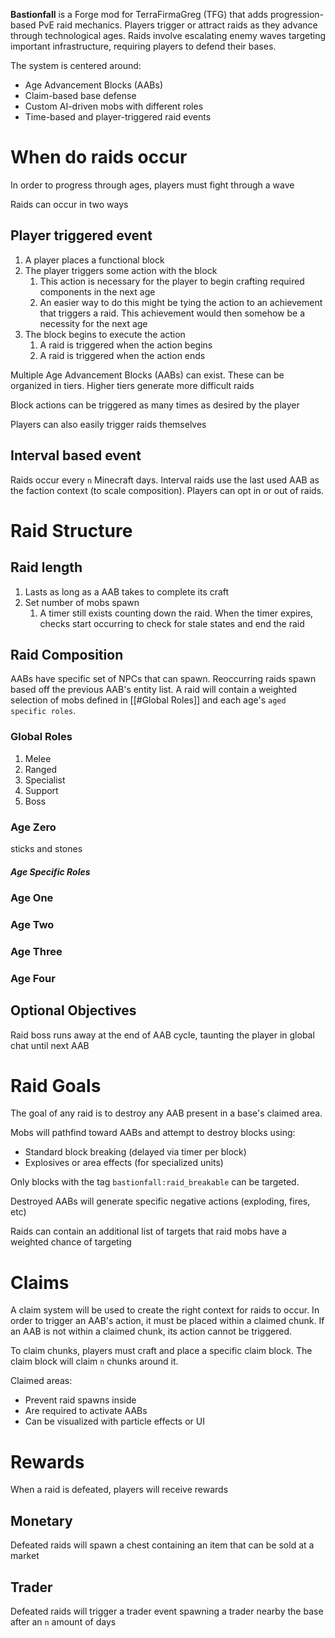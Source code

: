 **Bastionfall** is a Forge mod for TerraFirmaGreg (TFG) that adds progression-based PvE raid mechanics. Players trigger or attract raids as they advance through technological ages. Raids involve escalating enemy waves targeting important infrastructure, requiring players to defend their bases.

The system is centered around:
- Age Advancement Blocks (AABs)
- Claim-based base defense
- Custom AI-driven mobs with different roles
- Time-based and player-triggered raid events

# When do raids occur
In order to progress through ages, players must fight through a wave

Raids can occur in two ways

## Player triggered event
1. A player places a functional block
2. The player triggers some action with the block
	1. This action is necessary for the player to begin crafting required components in the next age
	2. An easier way to do this might be tying the action to an achievement that triggers a raid. This achievement would then somehow be a necessity for the next age
3. The block begins to execute the action
	1. A raid is triggered when the action begins
	2. A raid is triggered when the action ends

Multiple Age Advancement Blocks (AABs) can exist. These can be organized in tiers. Higher tiers generate more difficult raids

Block actions can be triggered as many times as desired by the player

Players can also easily trigger raids themselves

## Interval based event
Raids occur every `n` Minecraft days. Interval raids use the last used AAB as the faction context (to scale composition). Players can opt in or out of raids.

# Raid Structure

## Raid length
1. Lasts as long as a AAB takes to complete its craft
2. Set number of mobs spawn
	1. A timer still exists counting down the raid. When the timer expires, checks start occurring to check for stale states and end the raid

## Raid Composition
AABs have specific set of NPCs that can spawn. Reoccurring raids spawn based off the previous AAB's entity list. A raid will contain a weighted selection of mobs defined in [[#Global Roles]] and each age's `aged specific roles`.

### Global Roles
1. Melee
2. Ranged
3. Specialist
4. Support
5. Boss

### Age Zero
sticks and stones

##### Age Specific Roles

### Age One

### Age Two

### Age Three

### Age Four

## Optional Objectives

Raid boss runs away at the end of AAB cycle, taunting the player in global chat until next AAB

# Raid Goals
The goal of any raid is to destroy any AAB present in a base's claimed area.

Mobs will pathfind toward AABs and attempt to destroy blocks using:
- Standard block breaking (delayed via timer per block)
- Explosives or area effects (for specialized units)

Only blocks with the tag `bastionfall:raid_breakable` can be targeted.

Destroyed AABs will generate specific negative actions (exploding, fires, etc)

Raids can contain an additional list of targets that raid mobs have a weighted chance of targeting

# Claims

A claim system will be used to create the right context for raids to occur. In order to trigger an AAB's action, it must be placed within a claimed chunk. If an AAB is not within a claimed chunk, its action cannot be triggered. 

To claim chunks, players must craft and place a specific claim block. The claim block will claim `n` chunks around it.

Claimed areas:
- Prevent raid spawns inside
- Are required to activate AABs
- Can be visualized with particle effects or UI

# Rewards
When a raid is defeated, players will receive rewards 

## Monetary
Defeated raids will spawn a chest containing an item that can be sold at a market

## Trader
Defeated raids will trigger a trader event spawning a trader nearby the base after an `n` amount of days

